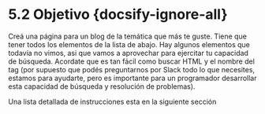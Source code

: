 # 5.2 Objetivo {docsify-ignore-all}

Creá una página para un blog de la temática que más te guste. Tiene que tener todos los elementos de la lista de abajo. Hay algunos elementos que todavía no vimos, asi que vamos a aprovechar para ejercitar tu capacidad de búsqueda. Acordate que es tan fácil como buscar HTML y el nombre del tag (por supuesto que podés preguntarnos por Slack todo lo que necesites, estamos para ayudarte, pero es importante para un programador desarrollar esta capacidad de búsqueda y resolución de problemas).

Una lista detallada de instrucciones esta en la siguiente sección
